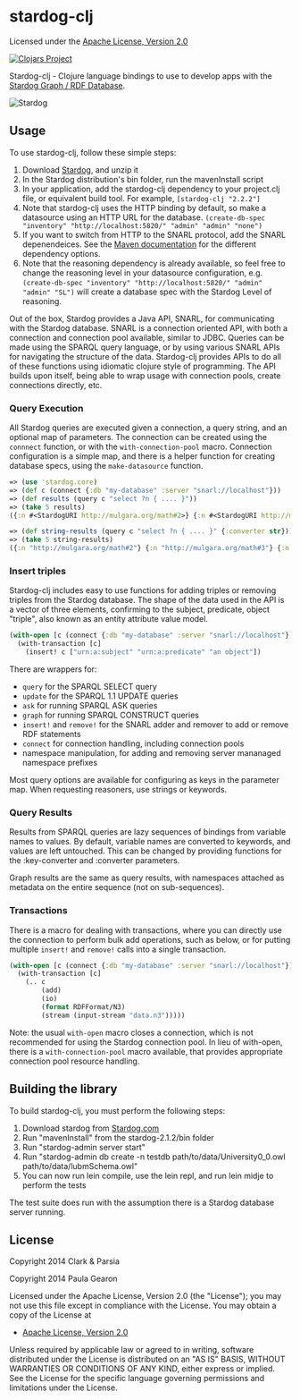 # stardog-clj

Licensed under the [Apache License, Version 2.0](http://www.apache.org/licenses/LICENSE-2.0)

[![Clojars Project](http://clojars.org/stardog-clj/latest-version.svg)](http://clojars.org/stardog-clj)


Stardog-clj - Clojure language bindings to use to develop apps with the [Stardog Graph / RDF Database](http://stardog.com).

![Stardog](http://stardog.com/img/stardog.png)


## Usage

To use stardog-clj, follow these simple steps:

1. Download [Stardog](http://stardog.com), and unzip it
2. In the Stardog distribution's bin folder, run the mavenInstall script
3. In your application, add the stardog-clj dependency to your project.clj file, or equivalent build tool.  For example, `[stardog-clj "2.2.2"]`
4. Note that stardog-clj uses the HTTP binding by default, so make a datasource using an HTTP URL for the database. `(create-db-spec "inventory" "http://localhost:5820/" "admin" "admin" "none")`
5. If you want to switch from HTTP to the SNARL protocol, add the SNARL depenendeices.  See the [Maven documentation](http://docs.stardog.com/) for the different dependency options.
6. Note that the reasoning dependency is already available, so feel free to change the reasoning level in your datasource configuration, e.g. `(create-db-spec "inventory" "http://localhost:5820/" "admin" "admin" "SL")` will create a database spec with the Stardog Level of reasoning.

Out of the box, Stardog provides a Java API, SNARL, for communicating with the Stardog database.  SNARL is a connection oriented API, with both a connection and connection pool available, similar to JDBC.  Queries can be made using the SPARQL query language, or by using various SNARL APIs for navigating the structure of the data. Stardog-clj provides APIs to do all of these functions using idiomatic clojure style of programming.  The API builds upon itself, being able to wrap usage with connection pools, create connections directly, etc.


### Query Execution

All Stardog queries are executed given a connection, a query string, and an optional map of parameters.  The connection can be created using the `connnect` function, or with the `with-connection-pool` macro.  Connection configuration is a simple map, and there is a helper function for creating database specs, using the `make-datasource` function.

```clojure
=> (use 'stardog.core)
=> (def c (connect {:db "my-database" :server "snarl://localhost"}))
=> (def results (query c "select ?n { .... }"))
=> (take 5 results)
({:n #<StardogURI http://mulgara.org/math#2>} {:n #<StardogURI http://mulgara.org/math#3>} {:n #<StardogURI http://mulgara.org/math#5>} {:n #<StardogURI http://mulgara.org/math#7>} {:n #<StardogURI http://mulgara.org/math#11>})

=> (def string-results (query c "select ?n { .... }" {:converter str}))
=> (take 5 string-results)
({:n "http://mulgara.org/math#2"} {:n "http://mulgara.org/math#3"} {:n "http://mulgara.org/math#5"} {:n "http://mulgara.org/math#7"} {:n "http://mulgara.org/math#11"})
```

### Insert triples

Stardog-clj includes easy to use functions for adding triples or removing triples from the Stardog database.  The shape of the data used in the API is a vector of three elements, confirming to the subject, predicate, object "triple", also known as an entity attribute value model.

```clojure
(with-open [c (connect {:db "my-database" :server "snarl://localhost"})]
  (with-transaction [c]
    (insert! c ["urn:a:subject" "urn:a:predicate" "an object"])
```

There are wrappers for:
 * `query` for the SPARQL SELECT query
 * `update` for the SPARQL 1.1 UPDATE queries
 * `ask` for running SPARQL ASK queries
 * `graph` for running SPARQL CONSTRUCT queries
 * `insert!` and `remove!` for the SNARL adder and remover to add or remove RDF statements
 * `connect` for connection handling, including connection pools
 * namespace manipulation, for adding and removing server mananaged namespace prefixes

Most query options are available for configuring as keys in the parameter map. When requesting reasoners, use strings or keywords.

### Query Results

Results from SPARQL queries are lazy sequences of bindings from variable names to values.
By default, variable names are converted to keywords, and values are left untouched. This can
be changed by providing functions for the :key-converter and :converter parameters.

Graph results are the same as query results, with namespaces attached as metadata on the entire
sequence (not on sub-sequences).

### Transactions

There is a macro for dealing with transactions, where you can directly use the connection to perform bulk add operations, such as below, or for putting multiple `insert!` and `remove!` calls into a single transaction.

```clojure
(with-open [c (connect {:db "my-database" :server "snarl://localhost"})]
  (with-transaction [c]
    (.. c
        (add)
        (io)
        (format RDFFormat/N3)
        (stream (input-stream "data.n3")))))
```

Note: the usual `with-open` macro closes a connection, which is not recommended for using the Stardog connection pool.  In lieu of with-open, there is a `with-connection-pool` macro available, that provides appropriate connection pool resource handling.

## Building the library

To build stardog-clj, you must perform the following steps:

1. Download stardog from [Stardog.com](http://www.stardog.com)
2. Run "mavenInstall" from the stardog-2.1.2/bin folder
3. Run "stardog-admin server start"
4. Run "stardog-admin db create -n testdb path/to/data/University0_0.owl path/to/data/lubmSchema.owl"
5. You can now run lein compile, use the lein repl, and run lein midje to perform the tests

The test suite does run with the assumption there is a Stardog database server running.


## License

Copyright 2014 Clark & Parsia

Copyright 2014 Paula Gearon

Licensed under the Apache License, Version 2.0 (the "License");
you may not use this file except in compliance with the License.
You may obtain a copy of the License at

* [Apache License, Version 2.0](http://www.apache.org/licenses/LICENSE-2.0)

Unless required by applicable law or agreed to in writing, software
distributed under the License is distributed on an "AS IS" BASIS,
WITHOUT WARRANTIES OR CONDITIONS OF ANY KIND, either express or implied.
See the License for the specific language governing permissions and
limitations under the License.
